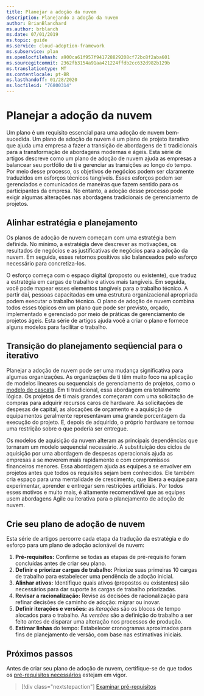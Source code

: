 ```yaml
---
title: Planejar a adoção da nuvem
description: Planejando a adoção da nuvem
author: BrianBlanchard
ms.author: brblanch
ms.date: 07/01/2019
ms.topic: guide
ms.service: cloud-adoption-framework
ms.subservice: plan
ms.openlocfilehash: a900ca61f957f941728829208cf72bc8f2aba601
ms.sourcegitcommit: 2362fb3154a91aa421224ffdb2cc632d982b129b
ms.translationtype: MT
ms.contentlocale: pt-BR
ms.lasthandoff: 01/28/2020
ms.locfileid: "76800314"
---
```

# <a name="plan-for-cloud-adoption"></a>Planejar a adoção da nuvem

Um plano é um requisito essencial para uma adoção de nuvem bem-sucedida. Um plano de adoção de nuvem é um plano de projeto iterativo que ajuda uma empresa a fazer a transição de abordagens de ti tradicionais para a transformação de abordagens modernas e ágeis. Esta série de artigos descreve como um plano de adoção de nuvem ajuda as empresas a balancear seu portfólio de ti e gerenciar as transições ao longo do tempo. Por meio desse processo, os objetivos de negócios podem ser claramente traduzidos em esforços técnicos tangíveis. Esses esforços podem ser gerenciados e comunicados de maneiras que fazem sentido para os participantes da empresa. No entanto, a adoção desse processo pode exigir algumas alterações nas abordagens tradicionais de gerenciamento de projetos.

## <a name="align-strategy-and-planning"></a>Alinhar estratégia e planejamento

Os planos de adoção de nuvem começam com uma estratégia bem definida. No mínimo, a estratégia deve descrever as motivações, os resultados de negócios e as justificativas de negócios para a adoção da nuvem. Em seguida, esses retornos positivos são balanceados pelo esforço necessário para concretiza-los.

O esforço começa com o espaço digital (proposto ou existente), que traduz a estratégia em cargas de trabalho e ativos mais tangíveis. Em seguida, você pode mapear esses elementos tangíveis para o trabalho técnico. A partir daí, pessoas capacitadas em uma estrutura organizacional apropriada podem executar o trabalho técnico. O plano de adoção de nuvem combina todos esses tópicos em um plano que pode ser previsto, orçado, implementado e gerenciado por meio de práticas de gerenciamento de projetos ágeis. Esta série de artigos ajuda você a criar o plano e fornece alguns modelos para facilitar o trabalho.

## <a name="transition-from-sequential-to-iterative-planning"></a>Transição do planejamento seqüencial para o iterativo

Planejar a adoção de nuvem pode ser uma mudança significativa para algumas organizações. As organizações de ti têm muito foco na aplicação de modelos lineares ou sequenciais de gerenciamento de projetos, como o [modelo de cascata](https://wikipedia.org/wiki/Waterfall_model). Em ti tradicional, essa abordagem era totalmente lógica. Os projetos de ti mais grandes começaram com uma solicitação de compras para adquirir recursos caros de hardware. As solicitações de despesas de capital, as alocações de orçamento e a aquisição de equipamentos geralmente representavam uma grande porcentagem da execução do projeto. E, depois de adquirido, o próprio hardware se tornou uma restrição sobre o que poderia ser entregue.

Os modelos de aquisição da nuvem alteram as principais dependências que tornaram um modelo sequencial necessário. A substituição dos ciclos de aquisição por uma abordagem de despesas operacionais ajuda as empresas a se moverem mais rapidamente e com compromissos financeiros menores. Essa abordagem ajuda as equipes a se envolver em projetos antes que todos os requisitos sejam bem conhecidos. Ele também cria espaço para uma mentalidade de crescimento, que libera a equipe para experimentar, aprender e entregar sem restrições artificiais. Por todos esses motivos e muito mais, é altamente recomendável que as equipes usem abordagens Agile ou iterativa para o planejamento de adoção de nuvem.

## <a name="build-your-cloud-adoption-plan"></a>Crie seu plano de adoção de nuvem

Esta série de artigos percorre cada etapa da tradução da estratégia e do esforço para um plano de adoção acionável de nuvem:

1. **Pré-requisitos:** Confirme se todas as etapas de pré-requisito foram concluídas antes de criar seu plano.
2. **Definir e priorizar cargas de trabalho:** Priorize suas primeiras 10 cargas de trabalho para estabelecer uma pendência de adoção inicial.
3. **Alinhar ativos:** Identifique quais ativos (propostos ou existentes) são necessários para dar suporte às cargas de trabalho priorizadas.
4. **Revisar a racionalização:** Revise as decisões de racionalização para refinar decisões de caminho de adoção: migrar ou inovar.
5. **Definir iterações e versões:** as *iterações* são os blocos de tempo alocados para o trabalho. As *versões* são a definição do trabalho a ser feito antes de disparar uma alteração nos processos de produção.
6. **Estimar linhas** do tempo: Estabelecer cronogramas aproximados para fins de planejamento de versão, com base nas estimativas iniciais.

## <a name="next-steps"></a>Próximos passos

Antes de criar seu plano de adoção de nuvem, certifique-se de que todos os [pré-requisitos necessários](./prerequisites.md) estejam em vigor.

> [!div class="nextstepaction"]
> [Examinar pré-requisitos](./prerequisites.md)

